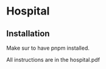# Hospital

## Installation

Make sur to have pnpm installed.

All instructions are in the hospital.pdf
